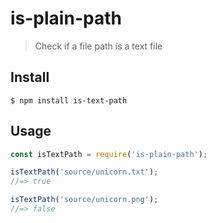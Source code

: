 # is-plain-path

> Check if a file path is a text file


## Install

```
$ npm install is-text-path
```


## Usage

```js
const isTextPath = require('is-plain-path');

isTextPath('source/unicorn.txt');
//=> true

isTextPath('source/unicorn.png');
//=> false
```